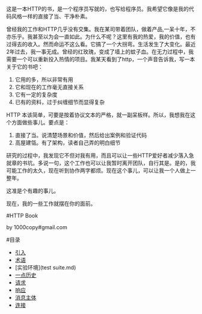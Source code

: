 这是一本HTTP的书，是一个程序员写就的，也写给程序员。我希望它像是我的代码风格一样的直接了当、干净朴素。

曾经我的工作和HTTP几乎没有交集。我在某司带着团队，做着产品,一呆十年，不亦乐乎。我甚至以为会一直如此。为什么不呢？这里有我的热爱，我的价值，也有过得去的收入。然而命运不这么看。它搞了一个大拐弯。生活发生了大变化。最近2年过去，我一事无成。曾经的红玫瑰，变成了墙上的蚊子血。在无力过程中，我需要一个可以重新投入热情的项目。我某天看到了http，一个声音告诉我，写一本关于它的书吧：

1. 它用的多，所以非常有用
2. 它和现在的工作毫无直接关系
3. 它有一定的复杂度
4. 已有的资料，过于纠缠细节而显得复杂

HTTP 本该简单，可要是按着协议文本的严格，就一副呆板样。所以，我想我在这个方面做些事儿。要点是：

1. 直接了当。说清楚场景和价值，然后给出案例和验证代码
2. 高屋建瓴。有了架构，读者自己弄的明白细节

研究的过程中，我发现它不但对我有用，而且可以让一些HTTP爱好者减少落入急就章的书坑。多说一句，这个工作也可以让我暂时离开团队，自行其是。是的，我可能工作的太久，现在听到协作两字都烦。现在这个事儿，可以让我一个人做上一整年。

这准是个有趣的事儿。

现在，我的一些工作就摆在你的面前。

#HTTP Book

by 1000copy#gmail.com


#目录

- [引入](introduction.md)
- [术语](term.md)
- [实验环境](test suite.md)
- [一点历史](history.md)
- [请求](request/)
- [响应](response/)
- [消息主体](message-body.md)
- [   连接](connection.md)
